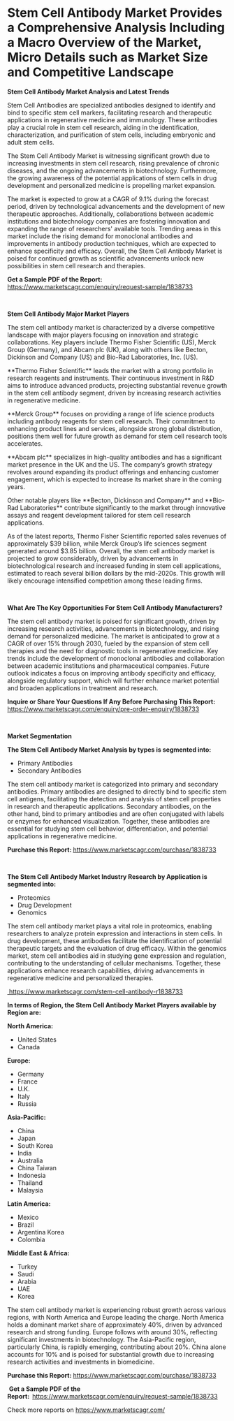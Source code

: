 <p><h1>Stem Cell Antibody Market Provides a Comprehensive Analysis Including a Macro Overview of the Market, Micro Details such as Market Size and Competitive Landscape</h1></p><p><strong>Stem Cell Antibody Market Analysis and Latest Trends</strong></p>
<p><p>Stem Cell Antibodies are specialized antibodies designed to identify and bind to specific stem cell markers, facilitating research and therapeutic applications in regenerative medicine and immunology. These antibodies play a crucial role in stem cell research, aiding in the identification, characterization, and purification of stem cells, including embryonic and adult stem cells. </p><p>The Stem Cell Antibody Market is witnessing significant growth due to increasing investments in stem cell research, rising prevalence of chronic diseases, and the ongoing advancements in biotechnology. Furthermore, the growing awareness of the potential applications of stem cells in drug development and personalized medicine is propelling market expansion. </p><p>The market is expected to grow at a CAGR of 9.1% during the forecast period, driven by technological advancements and the development of new therapeutic approaches. Additionally, collaborations between academic institutions and biotechnology companies are fostering innovation and expanding the range of researchers' available tools. Trending areas in this market include the rising demand for monoclonal antibodies and improvements in antibody production techniques, which are expected to enhance specificity and efficacy. Overall, the Stem Cell Antibody Market is poised for continued growth as scientific advancements unlock new possibilities in stem cell research and therapies.</p></p>
<p><strong>Get a Sample PDF of the Report:&nbsp;</strong> <a href="https://www.marketscagr.com/enquiry/request-sample/1838733?utm_campaign=2480&utm_medium=2&utm_source=Github&utm_content=ia&utm_term=08032025&utm_id=stem-cell-antibody">https://www.marketscagr.com/enquiry/request-sample/1838733</a></p>
<p>&nbsp;</p>
<p><strong>Stem Cell Antibody Major Market Players</strong></p>
<p><p>The stem cell antibody market is characterized by a diverse competitive landscape with major players focusing on innovation and strategic collaborations. Key players include Thermo Fisher Scientific (US), Merck Group (Germany), and Abcam plc (UK), along with others like Becton, Dickinson and Company (US) and Bio-Rad Laboratories, Inc. (US).</p><p>**Thermo Fisher Scientific** leads the market with a strong portfolio in research reagents and instruments. Their continuous investment in R&D aims to introduce advanced products, projecting substantial revenue growth in the stem cell antibody segment, driven by increasing research activities in regenerative medicine.</p><p>**Merck Group** focuses on providing a range of life science products including antibody reagents for stem cell research. Their commitment to enhancing product lines and services, alongside strong global distribution, positions them well for future growth as demand for stem cell research tools accelerates.</p><p>**Abcam plc** specializes in high-quality antibodies and has a significant market presence in the UK and the US. The company’s growth strategy revolves around expanding its product offerings and enhancing customer engagement, which is expected to increase its market share in the coming years.</p><p>Other notable players like **Becton, Dickinson and Company** and **Bio-Rad Laboratories** contribute significantly to the market through innovative assays and reagent development tailored for stem cell research applications.</p><p>As of the latest reports, Thermo Fisher Scientific reported sales revenues of approximately $39 billion, while Merck Group’s life sciences segment generated around $3.85 billion. Overall, the stem cell antibody market is projected to grow considerably, driven by advancements in biotechnological research and increased funding in stem cell applications, estimated to reach several billion dollars by the mid-2020s. This growth will likely encourage intensified competition among these leading firms.</p></p>
<p>&nbsp;</p>
<p><strong>What Are The Key Opportunities For Stem Cell Antibody Manufacturers?</strong></p>
<p><p>The stem cell antibody market is poised for significant growth, driven by increasing research activities, advancements in biotechnology, and rising demand for personalized medicine. The market is anticipated to grow at a CAGR of over 15% through 2030, fueled by the expansion of stem cell therapies and the need for diagnostic tools in regenerative medicine. Key trends include the development of monoclonal antibodies and collaboration between academic institutions and pharmaceutical companies. Future outlook indicates a focus on improving antibody specificity and efficacy, alongside regulatory support, which will further enhance market potential and broaden applications in treatment and research.</p></p>
<p><strong>Inquire or Share Your Questions If Any Before Purchasing This Report:</strong> <a href="https://www.marketscagr.com/enquiry/pre-order-enquiry/1838733?utm_campaign=2480&utm_medium=2&utm_source=Github&utm_content=ia&utm_term=08032025&utm_id=stem-cell-antibody">https://www.marketscagr.com/enquiry/pre-order-enquiry/1838733</a></p>
<p>&nbsp;</p>
<p><strong>Market Segmentation</strong></p>
<p><strong>The Stem Cell Antibody Market Analysis by types is segmented into:</strong></p>
<p><ul><li>Primary Antibodies</li><li>Secondary Antibodies</li></ul></p>
<p><p>The stem cell antibody market is categorized into primary and secondary antibodies. Primary antibodies are designed to directly bind to specific stem cell antigens, facilitating the detection and analysis of stem cell properties in research and therapeutic applications. Secondary antibodies, on the other hand, bind to primary antibodies and are often conjugated with labels or enzymes for enhanced visualization. Together, these antibodies are essential for studying stem cell behavior, differentiation, and potential applications in regenerative medicine.</p></p>
<p><strong>Purchase this Report:&nbsp;</strong><a href="https://www.marketscagr.com/purchase/1838733?utm_campaign=2480&utm_medium=2&utm_source=Github&utm_content=ia&utm_term=08032025&utm_id=stem-cell-antibody">https://www.marketscagr.com/purchase/1838733</a></p>
<p>&nbsp;</p>
<p><strong>The Stem Cell Antibody Market Industry Research by Application is segmented into:</strong></p>
<p><ul><li>Proteomics</li><li>Drug Development</li><li>Genomics</li></ul></p>
<p><p>The stem cell antibody market plays a vital role in proteomics, enabling researchers to analyze protein expression and interactions in stem cells. In drug development, these antibodies facilitate the identification of potential therapeutic targets and the evaluation of drug efficacy. Within the genomics market, stem cell antibodies aid in studying gene expression and regulation, contributing to the understanding of cellular mechanisms. Together, these applications enhance research capabilities, driving advancements in regenerative medicine and personalized therapies.</p></p>
<p><a href="https://www.marketscagr.com/stem-cell-antibody-r1838733?utm_campaign=2480&utm_medium=2&utm_source=Github&utm_content=ia&utm_term=08032025&utm_id=stem-cell-antibody">&nbsp;https://www.marketscagr.com/stem-cell-antibody-r1838733</a></p>
<p><strong>In terms of Region, the Stem Cell Antibody Market Players available by Region are:</strong></p>
<p>
    <p> <strong> North America: </strong>
        <ul>
            <li>United States</li>
            <li>Canada</li>
        </ul>
        </p> 
    <p> <strong> Europe: </strong>
        <ul>
            <li>Germany</li>
            <li>France</li>
            <li>U.K.</li>
            <li>Italy</li>
            <li>Russia</li>
        </ul>
        </p> 
    <p> <strong> Asia-Pacific: </strong>
        <ul>
            <li>China</li>
            <li>Japan</li>
            <li>South Korea</li>
            <li>India</li>
            <li>Australia</li>
            <li>China Taiwan</li>
            <li>Indonesia</li>
            <li>Thailand</li>
            <li>Malaysia</li>
        </ul>
        </p> 
    <p> <strong> Latin America: </strong>
        <ul>
            <li>Mexico</li>
            <li>Brazil</li>
            <li>Argentina Korea</li>
            <li>Colombia</li>
        </ul>
        </p> 
    <p> <strong> Middle East & Africa: </strong>
        <ul>
            <li>Turkey</li>
            <li>Saudi</li>
            <li>Arabia</li>
            <li>UAE</li>
            <li>Korea</li>
        </ul>
    </p>
    </p>
<p><p>The stem cell antibody market is experiencing robust growth across various regions, with North America and Europe leading the charge. North America holds a dominant market share of approximately 40%, driven by advanced research and strong funding. Europe follows with around 30%, reflecting significant investments in biotechnology. The Asia-Pacific region, particularly China, is rapidly emerging, contributing about 20%. China alone accounts for 10% and is poised for substantial growth due to increasing research activities and investments in biomedicine.</p></p>
<p><strong>Purchase this Report: </strong><a href="https://www.marketscagr.com/purchase/1838733?utm_campaign=2480&utm_medium=2&utm_source=Github&utm_content=ia&utm_term=08032025&utm_id=stem-cell-antibody">https://www.marketscagr.com/purchase/1838733</a></p>
<p>&nbsp;<strong>Get a Sample PDF of the Report:&nbsp;&nbsp;</strong><a href="https://www.marketscagr.com/enquiry/request-sample/1838733?utm_campaign=2480&utm_medium=2&utm_source=Github&utm_content=ia&utm_term=08032025&utm_id=stem-cell-antibody">https://www.marketscagr.com/enquiry/request-sample/1838733</a></p>
<p><strong></strong></p>
<p>Check more reports on <a href="https://www.marketscagr.com/?utm_campaign=2480&utm_medium=2&utm_source=Github&utm_content=ia&utm_term=08032025&utm_id=stem-cell-antibody">https://www.marketscagr.com/</a></p>